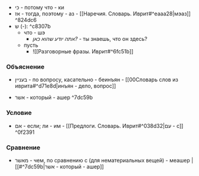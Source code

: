 - כי - потому что - ки
- אז - тогда, поэтому - аз - [[Наречия. Словарь. Иврит#^eaaa28|мэаз]]
 ^824dc6
- ש (-):  ^c8307b
	- что - шэ
		- *אתה יודע שהוא כאן?* - ты знаешь, что он здесь?
	- пусть 
		- ![[Разговорные фразы. Иврит#^6fc51b]]

### Объяснение 
- בעניין - по вопросу, касательно - беинъян - [[00Словарь слов из иврита#^d71e8d|инъян - дело, вопрос]]

- אשר - который - ашер ^7dc59b

### Условие
- אם - если; ли - им - [[Предлоги. Словарь. Иврит#^038d32|עם - с]] ^0f2391

### Сравнение 
- מאשר - чем, по сравнению с (для нематериальных вещей) - меашер | [[#^7dc59b|אשר - который - ашер]]